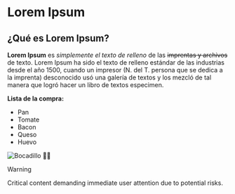 # Lorem Ipsum
## ¿Qué es Lorem Ipsum?
**Lorem Ipsum** es *simplemente el texto de relleno* de las ~~imprentas y archivos~~ de texto. Lorem Ipsum ha sido el texto de relleno estándar de las industrias desde el año 1500, cuando un impresor (N. del T. persona que se dedica a la imprenta) desconocido usó una galería de textos y los mezcló de tal manera que logró hacer un libro de textos especimen.

**Lista de la compra:**
- Pan
- Tomate
- Bacon
- Queso
- Huevo

![Bocadillo](https://gastronomiaycia.republica.com/wp-content/photos/bocata_sobraquesojamo6.jpg)
🥖🥓
>[!WARNING]
>Critical content demanding immediate user attention due to potential risks.
